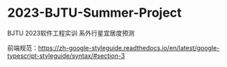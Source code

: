 # 2023-BJTU-Summer-Project
BJTU 2023软件工程实训 系外行星宜居度预测

前端规范：https://zh-google-styleguide.readthedocs.io/en/latest/google-typescript-styleguide/syntax/#section-3
